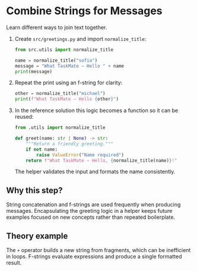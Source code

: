 # Combine Strings for Messages

Learn different ways to join text together.

1. Create `src/greetings.py` and import `normalize_title`:
   ```python
   from src.utils import normalize_title

   name = normalize_title("sofia")
   message = "What TaskMate – Hello " + name
   print(message)
   ```
2. Repeat the print using an f-string for clarity:
   ```python
   other = normalize_title("michael")
   print(f"What TaskMate – Hello {other}")
   ```
3. In the reference solution this logic becomes a function so it can be reused:
   ```python
   from .utils import normalize_title

   def greet(name: str | None) -> str:
       """Return a friendly greeting."""
       if not name:
           raise ValueError("Name required")
       return f"What TaskMate – Hello, {normalize_title(name)}!"
   ```
   The helper validates the input and formats the name consistently.

## Why this step?

String concatenation and f-strings are used frequently when producing
messages. Encapsulating the greeting logic in a helper keeps future
examples focused on new concepts rather than repeated boilerplate.
## Theory example
The `+` operator builds a new string from fragments, which can be inefficient in loops. F-strings evaluate expressions and produce a single formatted result.
